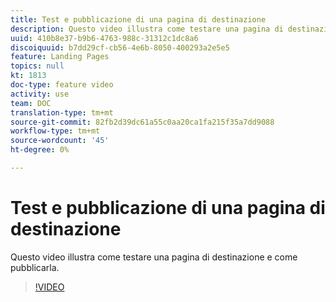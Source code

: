 ```yaml
---
title: Test e pubblicazione di una pagina di destinazione
description: Questo video illustra come testare una pagina di destinazione integrata  Adobe Campaign Standard e come pubblicarla.
uuid: 410b8e37-b9b6-4763-988c-31312c1dc8a6
discoiquuid: b7dd29cf-cb56-4e6b-8050-400293a2e5e5
feature: Landing Pages
topics: null
kt: 1813
doc-type: feature video
activity: use
team: DOC
translation-type: tm+mt
source-git-commit: 82fb2d39dc61a55c0aa20ca1fa215f35a7dd9088
workflow-type: tm+mt
source-wordcount: '45'
ht-degree: 0%

---
```



# Test e pubblicazione di una pagina di destinazione

Questo video illustra come testare una pagina di destinazione e come pubblicarla.

>[!VIDEO](https://video.tv.adobe.com/v/24092?quality=12)
